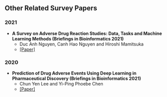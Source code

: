 ## Other Related Survey Papers

### 2021

- **A Survey on Adverse Drug Reaction Studies: Data, Tasks and Machine Learning Methods (Briefings in Bioinformatics 2021)**
  - Duc Anh Nguyen, Canh Hao Nguyen and Hiroshi Mamitsuka
  - [[Paper]](https://academic.oup.com/bib/article-abstract/22/1/164/5678053)

### 2020
- **Prediction of Drug Adverse Events Using Deep Learning in Pharmaceutical Discovery (Briefings in Bioinformatics 2021)**
  - Chun Yen Lee and Yi-Ping Phoebe Chen
  - [[Paper]](https://pubmed.ncbi.nlm.nih.gov/32349125/)
